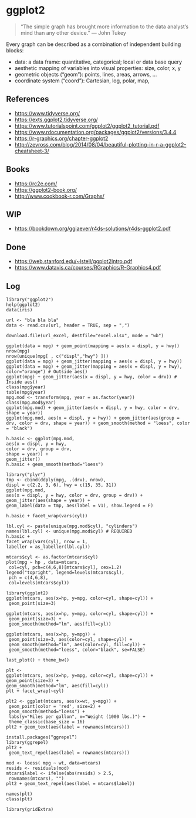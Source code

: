 # ggplot2

> “The simple graph has brought more information to the data analyst’s mind than
any other device.” — John Tukey

Every graph can be described as a combination of independent building blocks:

- data: a data frame: quantitative, categorical; local or data base query
- aesthetic mapping of variables into visual properties: size, color, x, y
- geometric objects (“geom”): points, lines, areas, arrows, …
- coordinate system (“coord”): Cartesian, log, polar, map, 

## References

- https://www.tidyverse.org/
- https://exts.ggplot2.tidyverse.org/
- https://www.tutorialspoint.com/ggplot2/ggplot2_tutorial.pdf
- https://www.rdocumentation.org/packages/ggplot2/versions/3.4.4
- https://r-graphics.org/chapter-ggplot2
- http://zevross.com/blog/2014/08/04/beautiful-plotting-in-r-a-ggplot2-cheatsheet-3/

## Books

- https://rc2e.com/
- https://ggplot2-book.org/
- http://www.cookbook-r.com/Graphs/


## WIP

- https://bookdown.org/ggiaever/r4ds-solutions/r4ds-ggplot2.pdf

## Done

- https://web.stanford.edu/~lstell/ggplot2Intro.pdf
- https://www.datavis.ca/courses/RGraphics/R-Graphics4.pdf

## Log

```
library("ggplot2")
help(ggplot2)
data(iris)

url <- "bla bla bla"
data <- read.csv(url, header = TRUE, sep = ",")

download.file(url_excel, destfile="excel.xlsx", mode = "wb")

ggplot(data = mpg) + geom_point(mapping = aes(x = displ, y = hwy))
nrow(mpg)
nrow(unique(mpg[ , c("displ","hwy") ]))
ggplot(data = mpg) + geom_jitter(mapping = aes(x = displ, y = hwy))
ggplot(data = mpg) + geom_jitter(mapping = aes(x = displ, y = hwy), color="orange") # Outside aes()
ggplot(mpg) + geom_jitter(aes(x = displ, y = hwy, color = drv)) # Inside aes()
class(mpg$year)
table(mpg$year)
mpg.mod <- transform(mpg, year = as.factor(year))
class(mpg.mod$year)
ggplot(mpg.mod) + geom_jitter(aes(x = displ, y = hwy, color = drv, shape = year))
ggplot(mpg.mod, aes(x = displ, y = hwy)) + geom_jitter(aes(group = drv, color = drv, shape = year)) + geom_smooth(method = "loess", color = "black")

h.basic <- ggplot(mpg.mod,
aes(x = displ, y = hwy,
color = drv, group = drv,
shape = year)) +
geom_jitter()
h.basic + geom_smooth(method="loess")

library("plyr")
tmp <- cbind(ddply(mpg, .(drv), nrow),
displ = c(2.2, 3, 6), hwy = c(15, 35, 31))
ggplot(mpg.mod,
aes(x = displ, y = hwy, color = drv, group = drv)) +
geom_jitter(aes(shape = year)) +
geom_label(data = tmp, aes(label = V1), show.legend = F)

h.basic + facet_wrap(vars(cyl))

lbl.cyl <- paste(unique(mpg.mod$cyl), "cylinders")
names(lbl.cyl) <- unique(mpg.mod$cyl) # REQUIRED
h.basic +
facet_wrap(vars(cyl), nrow = 1,
labeller = as_labeller(lbl.cyl))

mtcars$cyl <- as.factor(mtcars$cyl)
plot(mpg ~ hp , data=mtcars,
 col=cyl, pch=c(4,6,8)[mtcars$cyl], cex=1.2)
legend("topright", legend=levels(mtcars$cyl),
 pch = c(4,6,8),
 col=levels(mtcars$cyl))

library(ggplot2)
ggplot(mtcars, aes(x=hp, y=mpg, color=cyl, shape=cyl)) +
 geom_point(size=3)

ggplot(mtcars, aes(x=hp, y=mpg, color=cyl, shape=cyl)) +
 geom_point(size=3) +
 geom_smooth(method="lm", aes(fill=cyl)) 

ggplot(mtcars, aes(x=hp, y=mpg)) +
 geom_point(size=3, aes(color=cyl, shape=cyl)) +
 geom_smooth(method="lm", aes(color=cyl, fill=cyl)) +
 geom_smooth(method="loess", color="black", se=FALSE)

last_plot() + theme_bw()

plt <-
ggplot(mtcars, aes(x=hp, y=mpg, color=cyl, shape=cyl)) +
geom_point(size=3) +
geom_smooth(method="lm", aes(fill=cyl))
plt + facet_wrap(~cyl)

plt2 <- ggplot(mtcars, aes(x=wt, y=mpg)) +
 geom_point(color = 'red', size=2) +
 geom_smooth(method="loess") +
 labs(y="Miles per gallon", x="Weight (1000 lbs.)") +
 theme_classic(base_size = 16)
plt2 + geom_text(aes(label = rownames(mtcars)))

install.packages(“ggrepel”)
library(ggrepel)
plt2 +
 geom_text_repel(aes(label = rownames(mtcars)))

mod <- loess( mpg ~ wt, data=mtcars)
resids <- residuals(mod)
mtcars$label <- ifelse(abs(resids) > 2.5,
 rownames(mtcars), "")
plt2 + geom_text_repel(aes(label = mtcars$label))

names(plt)
class(plt)

library(gridExtra)
```